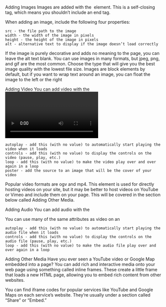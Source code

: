Adding Images
Images are added with the <img> element. This is a self-closing tag, which means you shouldn’t include an end tag.

When adding an image, include the following four properties:

    src - the file path to the image
    width - the width of the image in pixels
    height - the height of the image in pixels
    alt - alternative text to display if the image doesn’t load correctly

If the image is purely decorative and adds no meaning to the page, you can leave the alt text blank.
You can use images in many formats, but jpeg, png, and gif are the most common. Choose the type that will give you the best image quality with the lowest file size.
Images are block elements by default, but if you want to wrap text around an image, you can float the image to the left or the right

Adding Video
You can add video with the <video> element.
When adding video, make sure to add the src property with the path to the video file.
You can also add the following properties if you’d like:

    autoplay - add this (with no value) to automatically start playing the video when it loads
    controls - add this (with no value) to display the controls on the video (pause, play, etc.)
    loop - add this (with no value) to make the video play over and over again in a loop
    poster - add the source to an image that will be the cover of your video

Popular video formats are ogv and mp4.
This element is used for directly hosting videos on your site, but it may be better to host videos on YouTube or Vimeo and include them on your page. This will be covered in the section below called Adding Other Media.

Adding Audio
You can add audio with the <audio> element.
When adding audio, make sure to add the src property with the path to the audio file.

You can use many of the same attributes as video on an <audio> element:

    autoplay - add this (with no value) to automatically start playing the audio file when it loads
    controls - add this (with no value) to display the controls on the audio file (pause, play, etc.)
    loop - add this (with no value) to make the audio file play over and over again in a loop

Adding Other Media
Have you ever seen a YouTube video or Google Map embedded into a page?
You can add rich and interactive media onto your web page using something called inline frames.
These create a little frame that loads a new HTML page, allowing you to embed rich content from other websites.

You can find iframe codes for popular services like YouTube and Google Maps on each service’s website. They’re usually under a section called “Share” or “Embed.”
